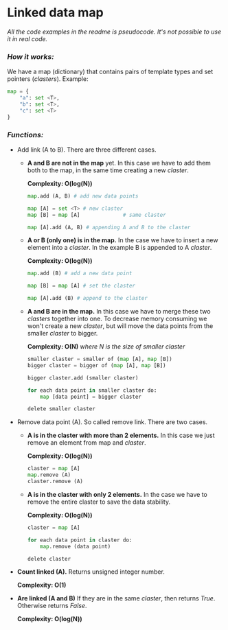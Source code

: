 # Linked data map

*All the code examples in the readme is pseudocode. It's not possible to use it in real code.*

### ***How it works:***

We have a map (dictionary) that contains pairs of template types and set pointers (*clasters*). Example:
```py
map = {
    "a": set <T>,
    "b": set <T>,
    "c": set <T>
}
```

### ***Functions:***

* Add link (A to B). There are three different cases.
    - **A and B are not in the map** yet. In this case we have to add them both to the map, in the same time creating a new *claster*.  

        **Complexity: O(log(N))**  
        
        ```py
        map.add (A, B) # add new data points

        map [A] = set <T> # new claster
        map [B] = map [A]              # same claster

        map [A].add (A, B) # appending A and B to the claster
        ```
    - **A or B (only one) is in the map.** In the case we have to insert a new element into a *claster*. In the example B is appended to A *claster*.  

        **Complexity: O(log(N))**

        ```py
        map.add (B) # add a new data point

        map [B] = map [A] # set the claster

        map [A].add (B) # append to the claster
        ```

    - **A and B are in the map.** In this case we have to merge these two *clasters* together into one. To decrease memory consuming we won't create a new *claster*, but will move the data points from the smaller *claster* to bigger.  

        **Complexity: O(N)** *where N is the size of smaller claster*  

        ```py
        smaller claster = smaller of (map [A], map [B])
        bigger claster = bigger of (map [A], map [B])

        bigger claster.add (smaller claster)

        for each data point in smaller claster do:
            map [data point] = bigger claster

        delete smaller claster
        ```

* Remove data point (A). So called remove link. There are two cases.
    - **A is in the claster with more than 2 elements.** In this case we just remove an element from map and *claster*.  

        **Complexity: O(log(N))**  

        ```py
        claster = map [A]
        map.remove (A)
        claster.remove (A)
        ```

    - **A is in the claster with only 2 elements.** In the case we have to remove the entire claster to save the data stability.  

        **Complexity: O(log(N))**  

        ```py
        claster = map [A]

        for each data point in claster do:
            map.remove (data point)

        delete claster
        ```

* **Count linked (A).** Returns unsigned integer number.  

    **Complexity: O(1)**  

* **Are linked (A and B)** If they are in the same *claster*, then returns *True*. Otherwise returns *False*.  

    **Complexity: O(log(N))**